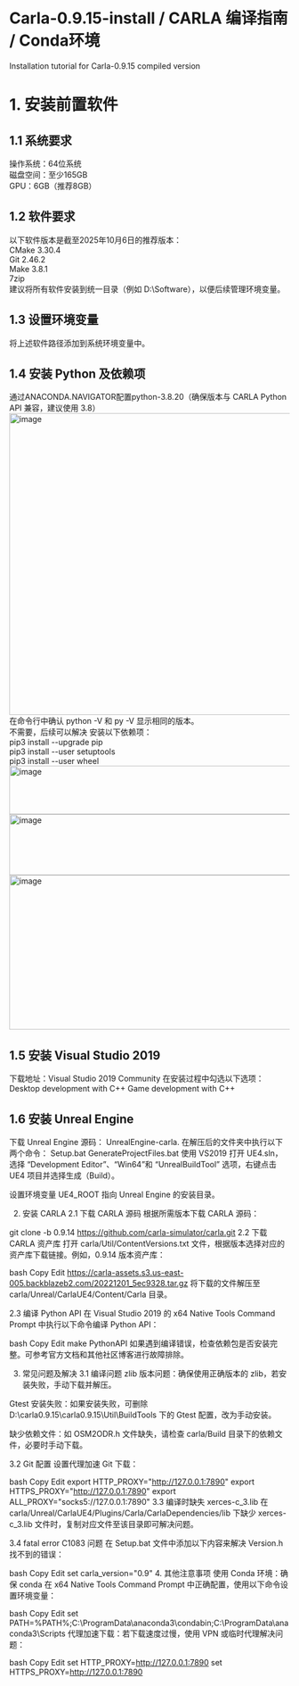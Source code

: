# Carla-0.9.15-install / CARLA 编译指南 / Conda环境
Installation tutorial for Carla-0.9.15 compiled version
# 1. 安装前置软件
## 1.1 系统要求
操作系统：64位系统<br>
磁盘空间：至少165GB<br>
GPU：6GB（推荐8GB）<br>
## 1.2 软件要求
以下软件版本是截至2025年10月6日的推荐版本：<br>
CMake 3.30.4<br>
Git 2.46.2<br>
Make 3.8.1<br>
7zip<br>
建议将所有软件安装到统一目录（例如 D:\Software），以便后续管理环境变量。<br>
## 1.3 设置环境变量
将上述软件路径添加到系统环境变量中。<br>
## 1.4 安装 Python 及依赖项
通过ANACONDA.NAVIGATOR配置python-3.8.20（确保版本与 CARLA Python API 兼容，建议使用 3.8）<br>
<img width="960" height="541" alt="image" src="https://github.com/user-attachments/assets/dd318ff2-39fc-4239-99b9-570ab5a65b06" />
在命令行中确认 python -V 和 py -V 显示相同的版本。<br>不需要，后续可以解决
安装以下依赖项：<br>
pip3 install --upgrade pip<br>
pip3 install --user setuptools<br>
pip3 install --user wheel<br>
<img width="1044" height="87" alt="image" src="https://github.com/user-attachments/assets/fbb910a2-3294-4879-a4e3-3c17a24544a2" />
<img width="1237" height="109" alt="image" src="https://github.com/user-attachments/assets/5ce8e5d1-8e28-4299-9441-c291d76659ce" />
<img width="904" height="277" alt="image" src="https://github.com/user-attachments/assets/e6f9e6bc-04b3-453c-bf35-94a60cc48da8" />


## 1.5 安装 Visual Studio 2019
下载地址：Visual Studio 2019 Community
在安装过程中勾选以下选项：
Desktop development with C++
Game development with C++
## 1.6 安装 Unreal Engine
下载 Unreal Engine 源码： UnrealEngine-carla.
在解压后的文件夹中执行以下两个命令：
Setup.bat
GenerateProjectFiles.bat
使用 VS2019 打开 UE4.sln，选择 “Development Editor”、“Win64”和 “UnrealBuildTool” 选项，右键点击 UE4 项目并选择生成（Build）。

设置环境变量 UE4_ROOT 指向 Unreal Engine 的安装目录。

2. 安装 CARLA
2.1 下载 CARLA 源码
根据所需版本下载 CARLA 源码：

git clone -b 0.9.14 https://github.com/carla-simulator/carla.git
2.2 下载 CARLA 资产库
打开 carla/Util/ContentVersions.txt 文件，根据版本选择对应的资产库下载链接。例如，0.9.14 版本资产库：

bash
Copy
Edit
https://carla-assets.s3.us-east-005.backblazeb2.com/20221201_5ec9328.tar.gz
将下载的文件解压至 carla/Unreal/CarlaUE4/Content/Carla 目录。

2.3 编译 Python API
在 Visual Studio 2019 的 x64 Native Tools Command Prompt 中执行以下命令编译 Python API：

bash
Copy
Edit
make PythonAPI
如果遇到编译错误，检查依赖包是否安装完整。可参考官方文档和其他社区博客进行故障排除。

3. 常见问题及解决
3.1 编译问题
zlib 版本问题：确保使用正确版本的 zlib，若安装失败，手动下载并解压。

Gtest 安装失败：如果安装失败，可删除 D:\carla0.9.15\carla0.9.15\Util\BuildTools 下的 Gtest 配置，改为手动安装。

缺少依赖文件：如 OSM2ODR.h 文件缺失，请检查 carla/Build 目录下的依赖文件，必要时手动下载。

3.2 Git 配置
设置代理加速 Git 下载：

bash
Copy
Edit
export HTTP_PROXY="http://127.0.0.1:7890"
export HTTPS_PROXY="http://127.0.0.1:7890"
export ALL_PROXY="socks5://127.0.0.1:7890"
3.3 编译时缺失 xerces-c_3.lib
在 carla/Unreal/CarlaUE4/Plugins/Carla/CarlaDependencies/lib 下缺少 xerces-c_3.lib 文件时，复制对应文件至该目录即可解决问题。

3.4 fatal error C1083 问题
在 Setup.bat 文件中添加以下内容来解决 Version.h 找不到的错误：

bash
Copy
Edit
set carla_version="0.9"
4. 其他注意事项
使用 Conda 环境：确保 conda 在 x64 Native Tools Command Prompt 中正确配置，使用以下命令设置环境变量：

bash
Copy
Edit
set PATH=%PATH%;C:\ProgramData\anaconda3\condabin;C:\ProgramData\anaconda3\Scripts
代理加速下载：若下载速度过慢，使用 VPN 或临时代理解决问题：

bash
Copy
Edit
set HTTP_PROXY=http://127.0.0.1:7890
set HTTPS_PROXY=http://127.0.0.1:7890
